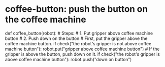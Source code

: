 # coffee-button: push the button on the coffee machine
def coffee_button(robot):
    # Steps:
    #  1. Put gripper above coffee machine button
    #  2. Push down on the button
    # First, put the gripper above the coffee machine button.
    if check("the robot's gripper is not above coffee machine button"):
        robot.put("gripper above coffee machine button")
    # If the gripper is above the button, push down on it.
    if check("the robot's gripper is above coffee machine button"):
        robot.push("down on button")